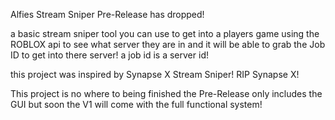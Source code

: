 Alfies Stream Sniper Pre-Release has dropped!

a basic stream sniper tool you can use to get into a players game using the ROBLOX api to see what server they are in and it will be able to grab the Job ID to get into there server!
a job id is a server id!

this project was inspired by Synapse X Stream Sniper!
RIP Synapse X!

This project is no where to being finished the Pre-Release only includes the GUI but soon the V1 will come with the full functional system!
